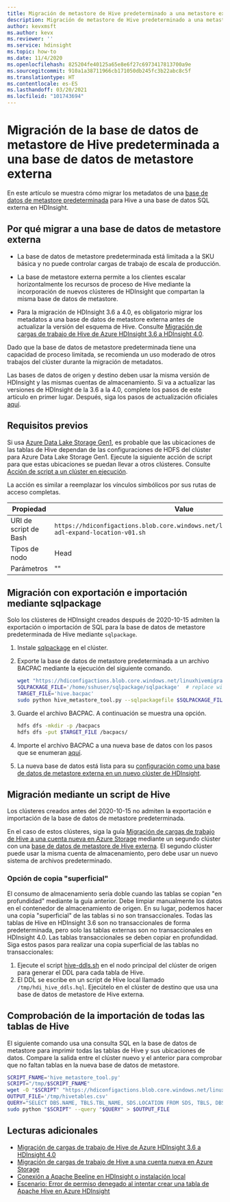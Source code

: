 ```yaml
---
title: Migración de metastore de Hive predeterminado a una metastore externa en Azure HDInsight
description: Migración de metastore de Hive predeterminado a una metastore externa en Azure HDInsight
author: kevxmsft
ms.author: kevx
ms.reviewer: ''
ms.service: hdinsight
ms.topic: how-to
ms.date: 11/4/2020
ms.openlocfilehash: 825204fe40125a65e8e6f27c6973417813700a9e
ms.sourcegitcommit: 910a1a38711966cb171050db245fc3b22abc8c5f
ms.translationtype: HT
ms.contentlocale: es-ES
ms.lasthandoff: 03/20/2021
ms.locfileid: "101743694"
---
```

# <a name="migrate-default-hive-metastore-db-to-external-metastore-db"></a>Migración de la base de datos de metastore de Hive predeterminada a una base de datos de metastore externa

En este artículo se muestra cómo migrar los metadatos de una [base de datos de metastore predeterminada](../hdinsight-use-external-metadata-stores.md#default-metastore) para Hive a una base de datos SQL externa en HDInsight. 

## <a name="why-migrate-to-external-metastore-db"></a>Por qué migrar a una base de datos de metastore externa

* La base de datos de metastore predeterminada está limitada a la SKU básica y no puede controlar cargas de trabajo de escala de producción.

* La base de metastore externa permite a los clientes escalar horizontalmente los recursos de proceso de Hive mediante la incorporación de nuevos clústeres de HDInsight que compartan la misma base de datos de metastore.

* Para la migración de HDInsight 3.6 a 4.0, es obligatorio migrar los metadatos a una base de datos de metastore externa antes de actualizar la versión del esquema de Hive. Consulte [Migración de cargas de trabajo de Hive de Azure HDInsight 3.6 a HDInsight 4.0](./apache-hive-migrate-workloads.md).

Dado que la base de datos de metastore predeterminada tiene una capacidad de proceso limitada, se recomienda un uso moderado de otros trabajos del clúster durante la migración de metadatos.

Las bases de datos de origen y destino deben usar la misma versión de HDInsight y las mismas cuentas de almacenamiento. Si va a actualizar las versiones de HDInsight de la 3.6 a la 4.0, complete los pasos de este artículo en primer lugar. Después, siga los pasos de actualización oficiales [aquí](./apache-hive-migrate-workloads.md).

## <a name="prerequisites"></a>Requisitos previos

Si usa [Azure Data Lake Storage Gen1](../overview-data-lake-storage-gen1.md), es probable que las ubicaciones de las tablas de Hive dependan de las configuraciones de HDFS del clúster para Azure Data Lake Storage Gen1. Ejecute la siguiente acción de script para que estas ubicaciones se puedan llevar a otros clústeres. Consulte [Acción de script a un clúster en ejecución](../hdinsight-hadoop-customize-cluster-linux.md#script-action-to-a-running-cluster).

La acción es similar a reemplazar los vínculos simbólicos por sus rutas de acceso completas.

|Propiedad | Value |
|---|---|
|URI de script de Bash|`https://hdiconfigactions.blob.core.windows.net/linuxhivemigrationv01/hive-adl-expand-location-v01.sh`|
|Tipos de nodo|Head|
|Parámetros|""|

## <a name="migrate-with-exportimport-using-sqlpackage"></a>Migración con exportación e importación mediante sqlpackage

Solo los clústeres de HDInsight creados después de 2020-10-15 admiten la exportación o importación de SQL para la base de datos de metastore predeterminada de Hive mediante `sqlpackage`.

1. Instale [sqlpackage](https://docs.microsoft.com/sql/tools/sqlpackage-download#get-sqlpackage-net-core-for-linux) en el clúster.

2. Exporte la base de datos de metastore predeterminada a un archivo BACPAC mediante la ejecución del siguiente comando.

    ```bash
    wget "https://hdiconfigactions.blob.core.windows.net/linuxhivemigrationv01/hive_metastore_tool.py"
    SQLPACKAGE_FILE='/home/sshuser/sqlpackage/sqlpackage'  # replace with sqlpackage location
    TARGET_FILE='hive.bacpac'
    sudo python hive_metastore_tool.py --sqlpackagefile $SQLPACKAGE_FILE --targetfile $TARGET_FILE
    ```

3. Guarde el archivo BACPAC. A continuación se muestra una opción.

    ```bash
    hdfs dfs -mkdir -p /bacpacs
    hdfs dfs -put $TARGET_FILE /bacpacs/
    ```

4. Importe el archivo BACPAC a una nueva base de datos con los pasos que se enumeran [aquí](../../azure-sql/database/database-import.md).

5. La nueva base de datos está lista para su [configuración como una base de datos de metastore externa en un nuevo clúster de HDInsight](../hdinsight-use-external-metadata-stores.md#select-a-custom-metastore-during-cluster-creation).

## <a name="migrate-using-hive-script"></a>Migración mediante un script de Hive

Los clústeres creados antes del 2020-10-15 no admiten la exportación e importación de la base de datos de metastore predeterminada.

En el caso de estos clústeres, siga la guía [Migración de cargas de trabajo de Hive a una cuenta nueva en Azure Storage](./hive-migration-across-storage-accounts.md) mediante un segundo clúster con una [base de datos de metastore de Hive externa](../hdinsight-use-external-metadata-stores.md#select-a-custom-metastore-during-cluster-creation). El segundo clúster puede usar la misma cuenta de almacenamiento, pero debe usar un nuevo sistema de archivos predeterminado.

### <a name="option-to-shallow-copy"></a>Opción de copia "superficial"
El consumo de almacenamiento sería doble cuando las tablas se copian "en profundidad" mediante la guía anterior. Debe limpiar manualmente los datos en el contenedor de almacenamiento de origen.
En su lugar, podemos hacer una copia "superficial" de las tablas si no son transaccionales. Todas las tablas de Hive en HDInsight 3.6 son no transaccionales de forma predeterminada, pero solo las tablas externas son no transaccionales en HDInsight 4.0. Las tablas transaccionales se deben copiar en profundidad. Siga estos pasos para realizar una copia superficial de las tablas no transaccionales:

1. Ejecute el script [hive-ddls.sh](https://hdiconfigactions.blob.core.windows.net/linuxhivemigrationv01/hive-ddls.sh) en el nodo principal del clúster de origen para generar el DDL para cada tabla de Hive.
2. El DDL se escribe en un script de Hive local llamado `/tmp/hdi_hive_ddls.hql`. Ejecútelo en el clúster de destino que usa una base de datos de metastore de Hive externa.

## <a name="verify-that-all-hive-tables-are-imported"></a>Comprobación de la importación de todas las tablas de Hive

El siguiente comando usa una consulta SQL en la base de datos de metastore para imprimir todas las tablas de Hive y sus ubicaciones de datos. Compare la salida entre el clúster nuevo y el anterior para comprobar que no faltan tablas en la nueva base de datos de metastore.

```bash
SCRIPT_FNAME='hive_metastore_tool.py'
SCRIPT="/tmp/$SCRIPT_FNAME"
wget -O "$SCRIPT" "https://hdiconfigactions.blob.core.windows.net/linuxhivemigrationv01/$SCRIPT_FNAME"
OUTPUT_FILE='/tmp/hivetables.csv'
QUERY="SELECT DBS.NAME, TBLS.TBL_NAME, SDS.LOCATION FROM SDS, TBLS, DBS WHERE TBLS.SD_ID = SDS.SD_ID AND TBLS.DB_ID = DBS.DB_ID ORDER BY DBS.NAME, TBLS.TBL_NAME ASC;"
sudo python "$SCRIPT" --query "$QUERY" > $OUTPUT_FILE
```

## <a name="further-reading"></a>Lecturas adicionales

* [Migración de cargas de trabajo de Hive de Azure HDInsight 3.6 a HDInsight 4.0](./apache-hive-migrate-workloads.md)
* [Migración de cargas de trabajo de Hive a una cuenta nueva en Azure Storage](./hive-migration-across-storage-accounts.md)
* [Conexión a Apache Beeline en HDInsight o instalación local](../hadoop/connect-install-beeline.md)
* [Escenario: Error de permiso denegado al intentar crear una tabla de Apache Hive en Azure HDInsight](./interactive-query-troubleshoot-permission-error-create-table.md)
